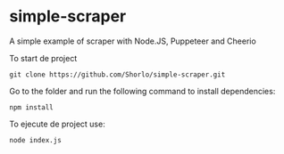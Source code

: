 # simple-scraper
A simple example of scraper with Node.JS, Puppeteer and Cheerio

To start de project

`git clone https://github.com/Shorlo/simple-scraper.git`

Go to the folder and run the following command to install dependencies:

`npm install`

To ejecute de project use:

`node index.js`
